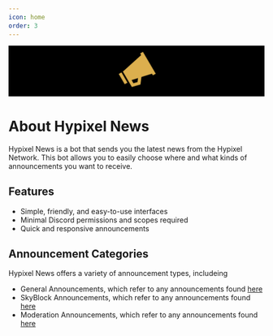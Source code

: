 ```yaml
---
icon: home
order: 3
---
```

![](./assets/hypixel-news-banner.png)

# About Hypixel News
Hypixel News is a bot that sends you the latest news from the Hypixel Network. This bot allows you to easily choose where and what kinds of announcements you want to receive.

## Features
- Simple, friendly, and easy-to-use interfaces
- Minimal Discord permissions and scopes required
- Quick and responsive announcements

## Announcement Categories
Hypixel News offers a variety of announcement types, includeing
- General Announcements, which refer to any announcements found [here]("https://hypixel.net/forums/news-and-announcements.4/" "News and Announcements")
- SkyBlock Announcements, which refer to any announcements found [here]("https://hypixel.net/forums/skyblock-patch-notes.158/" "SkyBlock Patch Notes")
- Moderation Announcements, which refer to any announcements found [here]("https://hypixel.net/forums/moderation-information-and-changes.164/" "Moderation Information and Changes")